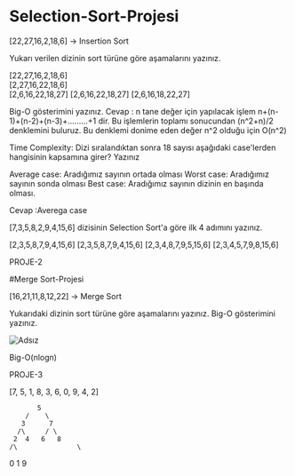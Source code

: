 # Selection-Sort-Projesi
[22,27,16,2,18,6] -> Insertion Sort

Yukarı verilen dizinin sort türüne göre aşamalarını yazınız.

[22,27,16,2,18,6]   
[2,27,16,22,18,6]    
[2,6,16,22,18,27]
[2,6,16,22,18,27]
[2,6,16,18,22,27]

Big-O gösterimini yazınız.
Cevap : n tane değer için yapılacak işlem n+(n-1)+(n-2)+(n-3)+.........+1 dir.
Bu işlemlerin toplamı sonucundan (n^2+n)/2 denklemini buluruz. Bu denklemi donime eden değer n^2 olduğu için 
O(n^2)

Time Complexity: Dizi sıralandıktan sonra 18 sayısı aşağıdaki case'lerden hangisinin kapsamına girer? Yazınız

Average case: Aradığımız sayının ortada olması
Worst case: Aradığımız sayının sonda olması
Best case: Aradığımız sayının dizinin en başında olması.

Cevap :Averega case 



[7,3,5,8,2,9,4,15,6] dizisinin Selection Sort'a göre ilk 4 adımını yazınız.

[2,3,5,8,7,9,4,15,6]
[2,3,5,8,7,9,4,15,6]
[2,3,4,8,7,9,5,15,6]
[2,3,4,5,7,9,8,15,6]
  
PROJE-2
  
#Merge Sort-Projesi

[16,21,11,8,12,22] -> Merge Sort

Yukarıdaki dizinin sort türüne göre aşamalarını yazınız.
Big-O gösterimini yazınız.

![Adsız](https://github.com/AydinCATALKAYA/Selection-Sort-Projesi/assets/147395196/d44c10bd-e586-4bd1-bc97-d16a9d9620ea)

Big-O(nlogn)

PROJE-3

[7, 5, 1, 8, 3, 6, 0, 9, 4, 2]

           5 
        /    \
       3      7
      /\     / \
     2  4   6   8
    /\               \
   0  1               9 

   



